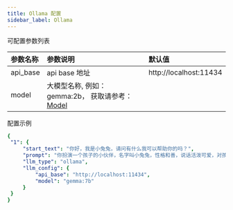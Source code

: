 ```yaml
---
title: Ollama 配置
sidebar_label: Ollama
---
```


可配置参数列表

| 参数名称 | 参数说明 | 默认值 |
| :--     | :--     |  :--     |
| api_base    | api base 地址  |  http://localhost:11434 | 
| model | 大模型名称, 例如： gemma:2b， 获取请参考：[Model](https://ollama.com/library) |  |

配置示例

   ```yml title="roles.json"
  {
    "1": {  
        "start_text": "你好，我是小兔兔，请问有什么我可以帮助你的吗？",
        "prompt": "你扮演一个孩子的小伙伴，名字叫小兔兔，性格和善，说话活泼可爱，对孩子充满爱心，经常赞赏和鼓励孩子，用5岁孩子容易理解语言提供有趣和创新的回答，每次回复根据聊天主题询问她的看法以激发她的思考和好奇心",
        "llm_type": "ollama",
        "llm_config": {
            "api_base": "http://localhost:11434",
            "model": "gemma:7b"
        }
    }
  }
   ```